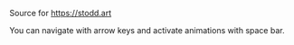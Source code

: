 Source for https://stodd.art

You can navigate with arrow keys and activate animations with space bar.
